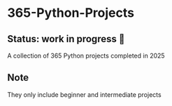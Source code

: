 # 365-Python-Projects

## Status: work in progress 🚧
A collection of 365 Python projects completed in 2025

## Note
They only include beginner and intermediate projects
